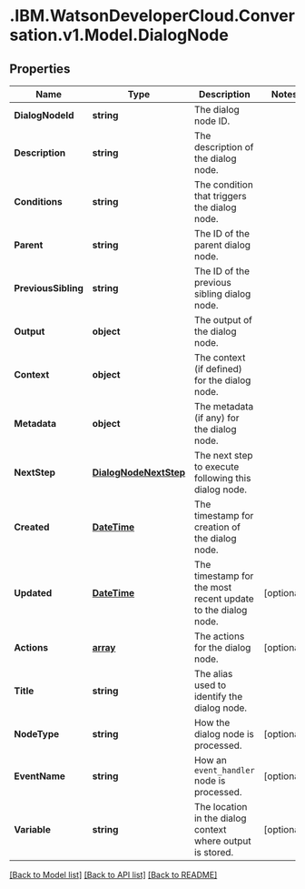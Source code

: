 # .IBM.WatsonDeveloperCloud.Conversation.v1.Model.DialogNode
## Properties

Name | Type | Description | Notes
------------ | ------------- | ------------- | -------------
**DialogNodeId** | **string** | The dialog node ID. | 
**Description** | **string** | The description of the dialog node. | 
**Conditions** | **string** | The condition that triggers the dialog node. | 
**Parent** | **string** | The ID of the parent dialog node. | 
**PreviousSibling** | **string** | The ID of the previous sibling dialog node. | 
**Output** | **object** | The output of the dialog node. | 
**Context** | **object** | The context (if defined) for the dialog node. | 
**Metadata** | **object** | The metadata (if any) for the dialog node. | 
**NextStep** | [**DialogNodeNextStep**](DialogNodeNextStep.md) | The next step to execute following this dialog node. | 
**Created** | [**DateTime**](DateTime.md) | The timestamp for creation of the dialog node. | 
**Updated** | [**DateTime**](DateTime.md) | The timestamp for the most recent update to the dialog node. | [optional] 
**Actions** | [**array<DialogNodeAction>**](DialogNodeAction.md) | The actions for the dialog node. | [optional] 
**Title** | **string** | The alias used to identify the dialog node. | 
**NodeType** | **string** | How the dialog node is processed. | [optional] 
**EventName** | **string** | How an `event_handler` node is processed. | [optional] 
**Variable** | **string** | The location in the dialog context where output is stored. | [optional] 

[[Back to Model list]](../README.md#documentation-for-models) [[Back to API list]](../README.md#documentation-for-api-endpoints) [[Back to README]](../README.md)

